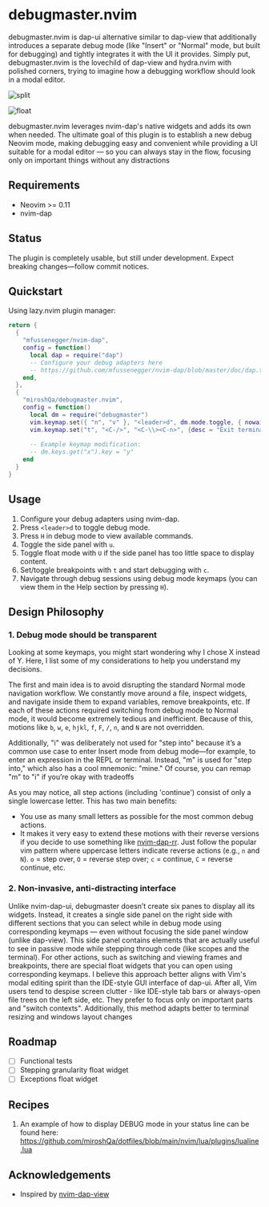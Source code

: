 # debugmaster.nvim  

debugmaster.nvim is dap-ui alternative similar to dap-view that additionally introduces a separate debug mode (like "Insert" or "Normal" mode, but built for debugging) and tightly integrates it with the UI it provides. Simply put, debugmaster.nvim is the lovechild of dap-view and hydra.nvim with polished corners, trying to imagine how a debugging workflow should look in a modal editor.  

![split](https://github.com/user-attachments/assets/96d1f463-d4f8-42ed-809f-bab22d323a66)  

![float](https://github.com/user-attachments/assets/b5876f8b-b3d9-4e87-a6bb-48261a3da33b)  

debugmaster.nvim leverages nvim-dap's native widgets and adds its own when needed. The ultimate goal of this plugin is to establish a new debug Neovim mode, making debugging easy and convenient while providing a UI suitable for a modal editor — so you can always stay in the flow, focusing only on important things without any distractions

## Requirements  
- Neovim >= 0.11  
- nvim-dap  

## Status
The plugin is completely usable, but still under development.
Expect breaking changes—follow commit notices.

## Quickstart  
Using lazy.nvim plugin manager:  

```lua  
return {  
  {  
    "mfussenegger/nvim-dap",  
    config = function()  
      local dap = require("dap")  
      -- Configure your debug adapters here  
      -- https://github.com/mfussenegger/nvim-dap/blob/master/doc/dap.txt  
    end,  
  },  
  {  
    "miroshQa/debugmaster.nvim",  
    config = function()  
      local dm = require("debugmaster")  
      vim.keymap.set({ "n", "v" }, "<leader>d", dm.mode.toggle, { nowait = true })  
      vim.keymap.set("t", "<C-/>", "<C-\\><C-n>", {desc = "Exit terminal mode"})  
        
      -- Example keymap modification:  
      -- dm.keys.get("x").key = "y"  
    end  
  }  
}  
```  

## Usage  
1. Configure your debug adapters using nvim-dap.  
2. Press `<leader>d` to toggle debug mode.  
3. Press `H` in debug mode to view available commands.  
4. Toggle the side panel with `u`.  
5. Toggle float mode with `U` if the side panel has too little space to display content.  
6. Set/toggle breakpoints with `t` and start debugging with `c`.  
7. Navigate through debug sessions using debug mode keymaps (you can view them in the Help section by pressing `H`).  

## Design Philosophy  

### 1. Debug mode should be transparent  
Looking at some keymaps, you might start wondering why I chose X instead of Y. Here, I list some of my considerations to help you understand my decisions.  

The first and main idea is to avoid disrupting the standard Normal mode navigation workflow. We constantly move around a file, inspect widgets, and navigate inside them to expand variables, remove breakpoints, etc. If each of these actions required switching from debug mode to Normal mode, it would become extremely tedious and inefficient. Because of this, motions like `b`, `w`, `e`, `hjkl`, `f`, `F`, `/`, `n`, and `N` are not overridden.  

Additionally, "i" was deliberately not used for "step into" because it’s a common use case to enter Insert mode from debug mode—for example, to enter an expression in the REPL or terminal. Instead, "m" is used for "step into," which also has a cool mnemonic: "mine." Of course, you can remap "m" to "i" if you’re okay with tradeoffs

As you may notice, all step actions (including 'continue') consist of only a single lowercase letter. This has two main benefits:  
- You use as many small letters as possible for the most common debug actions.  
- It makes it very easy to extend these motions with their reverse versions if you decide to use something like [nvim-dap-rr](https://github.com/jonboh/nvim-dap-rr?tab=readme-ov-file). Just follow the popular vim pattern where uppercase letters indicate reverse actions (e.g., `n` and `N`). `o` = step over, `O` = reverse step over; `c` = continue, `C` = reverse continue, etc.  

### 2. Non-invasive, anti-distracting interface  
Unlike nvim-dap-ui, debugmaster doesn’t create six panes to display all its widgets. Instead, it creates a single side panel on the right side with different sections that you can select while in debug mode using corresponding keymaps — even without focusing the side panel window (unlike dap-view). This side panel contains elements that are actually useful to see in passive mode while stepping through code (like scopes and the terminal). For other actions, such as switching and viewing frames and breakpoints, there are special float widgets that you can open using corresponding keymaps.
I believe this approach better aligns with Vim's modal editing spirit than the IDE-style GUI interface of dap-ui. After all, Vim users tend to despise screen clutter - like IDE-style tab bars or always-open file trees on the left side, etc. They prefer to focus only on important parts and "switch contexts". Additionally, this method adapts better to terminal resizing and windows layout changes

## Roadmap  
- [ ] Functional tests  
- [ ] Stepping granularity float widget  
- [ ] Exceptions float widget  

## Recipes  
1. An example of how to display DEBUG mode in your status line can be found here:  
https://github.com/miroshQa/dotfiles/blob/main/nvim/lua/plugins/lualine.lua  

## Acknowledgements  
- Inspired by [nvim-dap-view](https://github.com/igorlfs/nvim-dap-view)  
